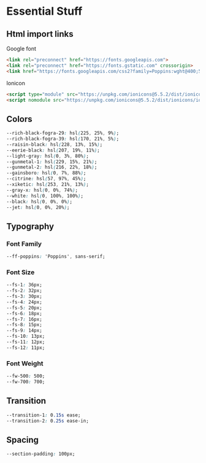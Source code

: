# Essential Stuff

## Html import links

Google font

``` html
<link rel="preconnect" href="https://fonts.googleapis.com">
<link rel="preconnect" href="https://fonts.gstatic.com" crossorigin>
<link href="https://fonts.googleapis.com/css2?family=Poppins:wght@400;500;600;700&display=swap" rel="stylesheet">
```

Ionicon

``` html
<script type="module" src="https://unpkg.com/ionicons@5.5.2/dist/ionicons/ionicons.esm.js"></script>
<script nomodule src="https://unpkg.com/ionicons@5.5.2/dist/ionicons/ionicons.js"></script>
```

## Colors

``` css
--rich-black-fogra-29: hsl(225, 25%, 9%);
--rich-black-fogra-39: hsl(170, 21%, 5%);
--raisin-black: hsl(228, 13%, 15%);
--eerie-black: hsl(207, 19%, 11%);
--light-gray: hsl(0, 3%, 80%);
--gunmetal-1: hsl(229, 15%, 21%);
--gunmetal-2: hsl(216, 22%, 18%);
--gainsboro: hsl(0, 7%, 88%);
--citrine: hsl(57, 97%, 45%);
--xiketic: hsl(253, 21%, 13%);
--gray-x: hsl(0, 0%, 74%);
--white: hsl(0, 100%, 100%);
--black: hsl(0, 0%, 0%);
--jet: hsl(0, 0%, 20%);
```

## Typography

### Font Family

``` css
--ff-poppins: 'Poppins', sans-serif;
```

### Font Size

``` css
--fs-1: 36px;
--fs-2: 32px;
--fs-3: 30px;
--fs-4: 24px;
--fs-5: 20px;
--fs-6: 18px;
--fs-7: 16px;
--fs-8: 15px;
--fs-9: 14px;
--fs-10: 13px;
--fs-11: 12px;
--fs-12: 11px;
```

### Font Weight

``` css
--fw-500: 500;
--fw-700: 700;
```

## Transition

``` css
--transition-1: 0.15s ease;
--transition-2: 0.25s ease-in;
```

## Spacing

``` css
--section-padding: 100px;
```
